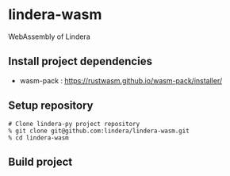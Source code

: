 # lindera-wasm

WebAssembly of Lindera

## Install project dependencies

- wasm-pack : <https://rustwasm.github.io/wasm-pack/installer/>

## Setup repository

```shell
# Clone lindera-py project repository
% git clone git@github.com:lindera/lindera-wasm.git
% cd lindera-wasm
```

## Build project

```shell

```
